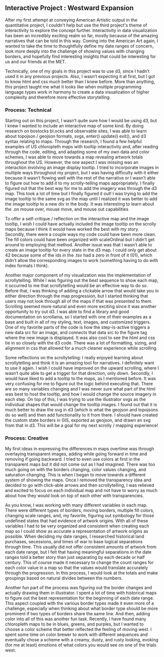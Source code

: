 ## Interactive Project : Westward Expansion

After my first attempt at conveying American Artistic output in the quantitative project, I couldn't help but use the third project's theme of interactivity to explore the concept further. Interactivity in data visualization has been an incredibly exciting realm so far, mostly because of the amazing narratives that can be told in this way. Coming into the American Art again, I wanted to take the time to thoughtfully define my date ranges of concern, look more deeply into the challenge of showing values with changing borders, and hopefully find interesting insights that could be interesting for us and our friends at the MET.

Technically, one of my goals in this project was to use d3, since I hadn’t used it in any previous projects. Also, I wasn’t expecting it at first, but I got to know html and css much better than I knew before. More than anything, this project taught me what it looks like when multiple programming language types work in harmony to create a data visualization of higher complexity and therefore more effective storytelling.

### Process: Technical

Starting out on this project, I wasn’t quite sure how I would be using d3, but I knew I wanted to include an interactive map of some kind. By doing research on bostocks bl.ocks and observable sites, I was able to learn about topojson / geojson formats, svgs, enter() update() exit(), and d3 syntax relating to maps. Through the research, I found a few helpful examples of US chloropleth maps with tooltip interactivity and, after reading through the code, editing, and adapting some of my own data and color schemes, I was able to move towards a map revealing artwork totals throughout the US. However, the one aspect I was missing was an interaction involving an image display tooltip. I tried to incorporate images in multiple ways throughout my project, but I was having difficulty with it either because it wasn’t flowing well with the rest of the narrative or I wasn’t able to figure out how to add it to my scrolly-telling maps appropriately. I finally figured out that the best way for me to add the imagery was through the d3 map. This took a lot of time but I finally figured it out! I was trying to add the image tooltip to the same svg as the map until I realized it was better to add the image tooltip to a new div in the body. It was interesting to learn about the .on mouse over, mouse move, and mouse out capabilities

To offer a self-critique / reflection on the interactive map and the image tooltip, I wish I could have actually included the image tooltip on the scrolly maps because I think it would have worked the best with my story. Secondly, there were a couple ways my code could have been more clean. The fill colors could have been organized with scaleOrdinal but I didn’t get around to employing that method. Another issue was that I wasn’t able to create an image tooltip for every state in the d3 map. I could only get about 42 because some of the ids in the .tsv had a zero in front of it (01), which didn’t allow the corresponding images to work (something having to do with index formats I think).

Another major component of my visualization was the implementation of scrollytelling. While I was figuring out the best sequence to show each map, it occurred to me that scrollytelling would be an effective way to do so. Before that, I was thinking of adding a clickable arrow that would take you in either direction through the map progression, but I started thinking that users may not look through all of the maps if that was presented to them. Scrolling seemed more natural and even more exciting since it was another opportunity to try out d3. I was able to find a library and good documentation on scrollama, so I started with one of their examples as a base and built in all of my styling, text, images, and customized triggers. One of my favorite parts of the code is how the step-is-active triggers a new data src for an image, and connects that data src to the figure tag where the new image is displayed. It was also cool to see the html and css tie in so closely with the d3 code. There was a lot of formatting, sizing, and alignment in css that allowed for a much cleaner experience while scrolling.

Some reflections on the scrollytelling: I really enjoyed learning about scrollytelling and think it is an amazing tool for narratives. I definitely want to use it again. I wish I could have improved on the upward scrolling, where I wasn’t quite able to get a trigger for that direction, only down. Secondly, I would have liked to add a tooltip to the maps, as I mentioned before. It was very confusing for me to figure out the logic behind executing that. There are so many variables changing and I was never sure what part of the html was best to host the tooltip, and how I would change the source imagery in each step. On top of this, I was trying to use the illustrator svgs as the individual shapes that would change the tooltip images. I found out that it is much better to draw the svg in d3 (which is what the geojson and topojsons do so well) and then add functionality to it from there. I should have created the custom state borders in GIS, exported as geojson, and drawn an svg from that in d3. This will be a goal for my next scrolly / mapping experience!

### Process: Creative

My first ideas in expressing the differences in maps overtime was through overlaying transparent images, adding while going forward in time and removing if going backward. I tried to even use colors at first in the transparent maps but it did not come out as I had imagined. There was too much going on with the borders changing, color values changing, and saturation changing. This is when I began to move towards a different system of showing the maps. Once I removed the transparency idea and decided to go with click-able arrows and then scrollytelling, I was relieved and excited to focus on each individual map and not have to worry as much about how they would look on top of each other with transparencies.

As you know, I was working with many different variables in each map. There were different types of borders, moving borders,  multiple fill colors, changing scale ranges, and, my favorite, figuring out symbology for those undefined states that had evidence of artwork origins. With all of these variables I had to be very organized and consistent when creating each map so I could show as accurate a representation of artwork origins as possible. When deciding my date ranges, I researched  historical land purchases, secessions, and times of war to base logical separations through time. This usually did not offer consistent amounts of artwork from each date range, but I felt that having meaningful separations in the date ranges told a better story than just separating by each decade or half century. This of course made it necessary to change the count ranges for each color value in a map so that the values would translate accurately through the progression. In this process, I would look at the totals and make groupings based on natural divides between the numbers.

Another fun part of the process was figuring out the border changes and actually drawing them in illustrator. I spent a lot of time with historical maps to figure out the best representation for the beginning of each date range. This aspect coupled with the various border types made it even more of a challenge, especially when thinking about what border type should be more prominent if two types of borders share the same line. And then, adding color into all of this was another fun task. Recently, I have found many chloropleth maps to be in blues, greens, and purples, but I wanted to choose a color scheme that better reflected the feeling of moving west. I spent some time on color brewer to work with different sequences and eventually chose a scheme with a creamy, dusty, and rusty looking, evoking (for me at least) emotions of what colors you would see on one of the trials west.
